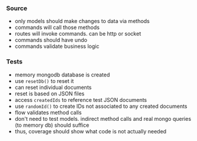 ### Source
- only models should make changes to data via methods
- commands will call those methods
- routes will invoke commands. can be http or socket
- commands should have undo
- commands validate business logic

### Tests
- memory mongodb database is created
- use `resetDb()` to reset it
- can reset individual documents
- reset is based on JSON files
- access `createdIds` to reference test JSON documents
- use `randomId()` to create IDs not associated to any created documents
- flow validates method calls
- don't need to test models. indirect method calls and real mongo queries (to memory db) should suffice
- thus, coverage should show what code is not actually needed
